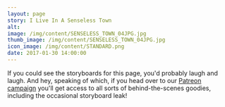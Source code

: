 ```yaml
---
layout: page
story: I Live In A Senseless Town
alt:
image: /img/content/SENSELESS_TOWN_04JPG.jpg
thumb_image: /img/content/SENSELESS_TOWN_04JPG.jpg
icon_image: /img/content/STANDARD.png
date: 2017-01-30 14:00:00
---
```



If you could see the storyboards for this page, you'd probably laugh and laugh. And hey, speaking of which, if you head over to our [Patreon campaign](https://www.patreon.com/fabelaro) you'll get access to all sorts of behind-the-scenes goodies, including the occasional storyboard leak!